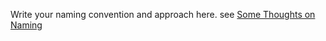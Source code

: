 Write your naming convention and approach here. see [Some Thoughts on Naming](Some-Thoughts-on-Naming.md)
